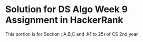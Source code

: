 # Solution for DS Algo Week 9 Assignment in HackerRank

This portion is for Section : A,B,C and J(1 to 25) of CS 2nd year
